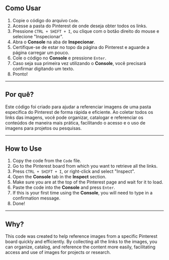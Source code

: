## Como Usar

1. Copie o código do arquivo `Code`.
2. Acesse a pasta do Pinterest de onde deseja obter todos os links.
3. Pressione `CTRL + SHIFT + I`, ou clique com o botão direito do mouse e selecione "Inspecionar".
4. Abra o **Console** na aba de **Inspecionar**.
5. Certifique-se de estar no topo da página do Pinterest e aguarde a página carregar um pouco.
6. Cole o código no **Console** e pressione `Enter`.
7. Caso seja sua primeira vez utilizando o **Console**, você precisará confirmar digitando um texto.
8. Pronto!

---

## Por quê?

Este código foi criado para ajudar a referenciar imagens de uma pasta específica do Pinterest de forma rápida e eficiente. Ao coletar todos os links das imagens, você pode organizar, catalogar e referenciar os conteúdos de maneira mais prática, facilitando o acesso e o uso de imagens para projetos ou pesquisas.

---

## How to Use

1. Copy the code from the `Code` file.
2. Go to the Pinterest board from which you want to retrieve all the links.
3. Press `CTRL + SHIFT + I`, or right-click and select "Inspect".
4. Open the **Console** tab in the **Inspect** section.
5. Make sure you are at the top of the Pinterest page and wait for it to load.
6. Paste the code into the **Console** and press `Enter`.
7. If this is your first time using the **Console**, you will need to type in a confirmation message.
8. Done!

---

## Why?

This code was created to help reference images from a specific Pinterest board quickly and efficiently. By collecting all the links to the images, you can organize, catalog, and reference the content more easily, facilitating access and use of images for projects or research.
